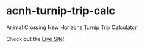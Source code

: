 # acnh-turnip-trip-calc
Animal Crossing New Horizons Turnip Trip Calculator.

Check out the [Live Site](https://jacobmillner.github.io/acnh-turnip-trip-calc/)!
